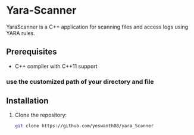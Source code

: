 # Yara-Scanner

YaraScanner is a C++ application for scanning files and access logs using YARA rules.

## Prerequisites

- C++ compiler with C++11 support

### use the customized path of your directory and file

## Installation

1. Clone the repository:

   ```bash
   git clone https://github.com/yeswanth08/yara_Scanner
